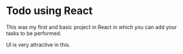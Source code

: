  # Todo using React

This was my first and basic project in React in which you can add your tasks to be performed.   

UI is very attractive in this.




 


  
    

  





 




 





 



 




 














 



















































































